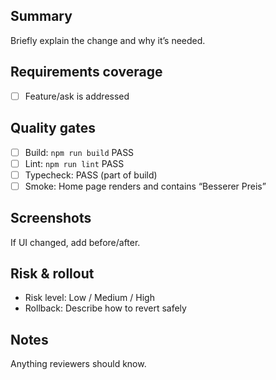 ## Summary
Briefly explain the change and why it’s needed.

## Requirements coverage
- [ ] Feature/ask is addressed

## Quality gates
- [ ] Build: `npm run build` PASS
- [ ] Lint: `npm run lint` PASS
- [ ] Typecheck: PASS (part of build)
- [ ] Smoke: Home page renders and contains “Besserer Preis”

## Screenshots
If UI changed, add before/after.

## Risk & rollout
- Risk level: Low / Medium / High
- Rollback: Describe how to revert safely

## Notes
Anything reviewers should know.

